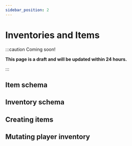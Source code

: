 ```yaml
---
sidebar_position: 2
---
```


# Inventories and Items

:::caution Coming soon!

**This page is a draft and will be updated within 24 hours.**

:::

## Item schema

## Inventory schema

## Creating items

## Mutating player inventory